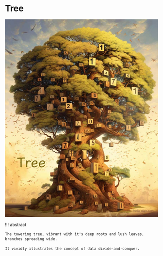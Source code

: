 # Tree

![Tree](../assets/covers/chapter_tree.jpg)

!!! abstract

    The towering tree, vibrant with it's deep roots and lush leaves, branches spreading wide.
    
    It vividly illustrates the concept of data divide-and-conquer.
